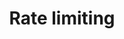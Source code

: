 ---
layout: topic
title: Rate limiting
permalink: /design/topics/rate-limiting
sort: Miscellaneous_Rate limiting
topic_id: rate-limiting
topic_category: Miscellaneous
topic_name: Rate limiting
topic_description: How to provide information about how many calls a consumer can do
guidelines:
  - guideline_id: atlassian-rest-api-policy
    guideline_title: Atlassian REST API Policy
    guideline_type: website
    guideline_url: 'https://developer.atlassian.com/display/HOME/Atlassian+REST+API+policy'
    guideline_company: Atlassian
    guideline_companyLogoUrl: /media/logos/atlassian.png
    guideline_companyUrl: 'https://developer.atlassian.com/'
    guideline_screenshotUrl: /media/screenshots/atlassian-rest-api-policy.png
    guideline_date: 2015-01-15T00:00:00.000Z
    guideline_reviewDate: 2016-09-01T00:00:00.000Z
    guideline__links:
      self:
        href: /design/guidelines/atlassian-rest-api-policy
      guidelineTopics:
        href: /design/guidelines/atlassian-rest-api-policy/topics
    references:
      - name: Resource/rate limits and paging
        url: 'https://developer.atlassian.com/display/HOME/Atlassian+REST+API+policy#AtlassianRESTAPIpolicy-Resource/ratelimitsandpaging'
  - guideline_id: heroku-http-api-design-guide
    guideline_title: HTTP API Design Guide
    guideline_type: gitbook
    guideline_url: 'https://geemus.gitbooks.io/http-api-design/content/en/'
    guideline_company: Heroku
    guideline_companyLogoUrl: /media/logos/heroku.png
    guideline_companyUrl: 'https://devcenter.heroku.com/articles/platform-api-reference'
    guideline_screenshotUrl: /media/screenshots/heroku-http-api-design-guide.png
    guideline_date: 2016-07-05T00:00:00.000Z
    guideline_reviewDate: 2016-08-31T00:00:00.000Z
    guideline__links:
      self:
        href: /design/guidelines/heroku-http-api-design-guide
      guidelineTopics:
        href: /design/guidelines/heroku-http-api-design-guide/topics
    references:
      - name: Show rate limit status
        url: 'https://geemus.gitbooks.io/http-api-design/content/en/responses/show-rate-limit-status.html'
---